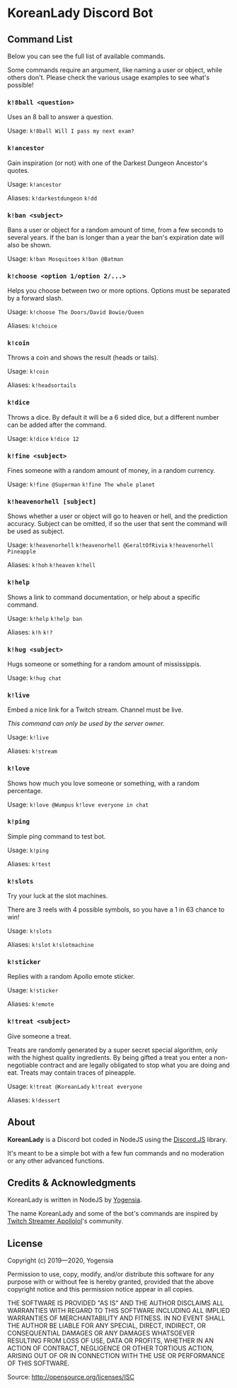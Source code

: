 # KoreanLady Discord Bot

## Command List

Below you can see the full list of available commands.

Some commands require an argument, like naming a user or object, while others don't. Please check the various usage examples to see what's possible!

### `k!8ball <question>`

Uses an 8 ball to answer a question.

Usage: `k!8ball Will I pass my next exam?`

### `k!ancestor`

Gain inspiration (or not) with one of the Darkest Dungeon Ancestor's quotes.

Usage: `k!ancestor`

Aliases: `k!darkestdungeon` `k!dd`

### `k!ban <subject>`

Bans a user or object for a random amount of time, from a few seconds to several years. If the ban is longer than a year the ban's expiration date will also be shown.

Usage: `k!ban Mosquitoes` `k!ban @Batman`

### `k!choose <option 1/option 2/...>`

Helps you choose between two or more options. Options must be separated by a forward slash.

Usage: `k!choose The Doors/David Bowie/Queen`

Aliases: `k!choice`

### `k!coin`

Throws a coin and shows the result (heads or tails).

Usage: `k!coin`

Aliases: `k!headsortails`

### `k!dice`

Throws a dice. By default it will be a 6 sided dice, but a different number can be added after the command.

Usage: `k!dice` `k!dice 12`

### `k!fine <subject>`

Fines someone with a random amount of money, in a random currency.

Usage: `k!fine @Superman` `k!fine The whole planet`

### `k!heavenorhell [subject]`

Shows whether a user or object will go to heaven or hell, and the prediction accuracy. Subject can be omitted, if so the user that sent the command will be used as subject.

Usage: `k!heavenorhell` `k!heavenorhell @GeraltOfRivia` `k!heavenorhell Pineapple`

Aliases: `k!hoh` `k!heaven` `k!hell`

### `k!help`

Shows a link to command documentation, or help about a specific command.

Usage: `k!help` `k!help ban`

Aliases: `k!h` `k!?`

### `k!hug <subject>`

Hugs someone or something for a random amount of mississippis.

Usage: `k!hug chat`

### `k!live`

Embed a nice link for a Twitch stream. Channel must be live.

_This command can only be used by the server owner._

Usage: `k!live`

Aliases: `k!stream`

### `k!love`

Shows how much you love someone or something, with a random percentage.

Usage: `k!love @Wumpus` `k!love everyone in chat`

### `k!ping`

Simple ping command to test bot.

Usage: `k!ping`

Aliases: `k!test`

### `k!slots`

Try your luck at the slot machines.

There are 3 reels with 4 possible symbols, so you have a 1 in 63 chance to win!

Usage: `k!slots`

Aliases: `k!slot` `k!slotmachine`

### `k!sticker`

Replies with a random Apollo emote sticker.

Usage: `k!sticker`

Aliases: `k!emote`

### `k!treat <subject>`

Give someone a treat.

Treats are randomly generated by a super secret special algorithm, only with the highest quality ingredients. By being gifted a treat you enter a non-negotiable contract and are legally obligated to stop what you are doing and eat. Treats may contain traces of pineapple.

Usage: `k!treat @KoreanLady` `k!treat everyone`

Aliases: `k!dessert`


## About

**KoreanLady** is a Discord bot coded in NodeJS using the [Discord.JS](https://discord.js.org/#/) library.

It's meant to be a simple bot with a few fun commands and no moderation or any other advanced functions.


## Credits & Acknowledgments

KoreanLady is written in NodeJS by [Yogensia](https://www.yogensia.com).

The name KoreanLady and some of the bot's commands are inspired by [Twitch Streamer Apollolol](https://www.twitch.tv/apollolol)'s community.


## License

Copyright (c) 2019—2020, Yogensia

Permission to use, copy, modify, and/or distribute this software for any purpose
with or without fee is hereby granted, provided that the above copyright notice
and this permission notice appear in all copies.

THE SOFTWARE IS PROVIDED "AS IS" AND THE AUTHOR DISCLAIMS ALL WARRANTIES WITH
REGARD TO THIS SOFTWARE INCLUDING ALL IMPLIED WARRANTIES OF MERCHANTABILITY AND
FITNESS. IN NO EVENT SHALL THE AUTHOR BE LIABLE FOR ANY SPECIAL, DIRECT,
INDIRECT, OR CONSEQUENTIAL DAMAGES OR ANY DAMAGES WHATSOEVER RESULTING FROM LOSS
OF USE, DATA OR PROFITS, WHETHER IN AN ACTION OF CONTRACT, NEGLIGENCE OR OTHER
TORTIOUS ACTION, ARISING OUT OF OR IN CONNECTION WITH THE USE OR PERFORMANCE OF
THIS SOFTWARE.

Source: http://opensource.org/licenses/ISC